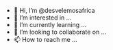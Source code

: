 - 👋 Hi, I’m @desvelemosafrica
- 👀 I’m interested in ...
- 🌱 I’m currently learning ...
- 💞️ I’m looking to collaborate on ...
- 📫 How to reach me ...

<!---
desvelemosafrica/desvelemosafrica is a ✨ special ✨ repository because its `README.md` (this file) appears on your GitHub profile.
You can click the Preview link to take a look at your changes.
--->
